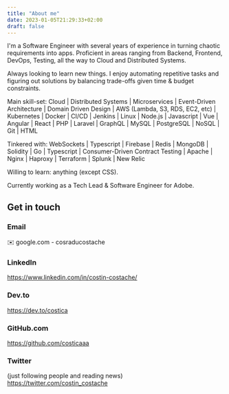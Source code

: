 ```yaml
---
title: "About me"
date: 2023-01-05T21:29:33+02:00
draft: false
---
```

I'm a Software Engineer with several years of experience in turning chaotic
requirements into apps. Proficient in areas ranging from Backend, Frontend,
DevOps, Testing, all the way to Cloud and Distributed Systems.

Always looking to learn new things. I enjoy automating repetitive tasks and figuring out solutions by balancing trade-offs given time & budget constraints. 

Main skill-set: Cloud | Distributed Systems | Microservices | Event-Driven Architecture | Domain Driven Design | AWS (Lambda, S3, RDS, EC2, etc) | Kubernetes | Docker | CI/CD | Jenkins | Linux | Node.js | Javascript | Vue | Angular | React | PHP | Laravel | GraphQL | MySQL | PostgreSQL | NoSQL | Git | HTML

Tinkered with: WebSockets | Typescript | Firebase | Redis | MongoDB |  Solidity | Go | Typescript | Consumer-Driven Contract Testing | Apache | Nginx | Haproxy | Terraform | Splunk | New Relic 

Willing to learn: anything (except CSS). 

Currently working as a Tech Lead & Software Engineer for Adobe.

## Get in touch

### Email
✉️ google.com - cosraducostache 

### LinkedIn 
https://www.linkedin.com/in/costin-costache/

### Dev.to 
https://dev.to/costica

### GitHub.com 
https://github.com/costicaaa

### Twitter 
(just following people and reading news) https://twitter.com/costin_costache
